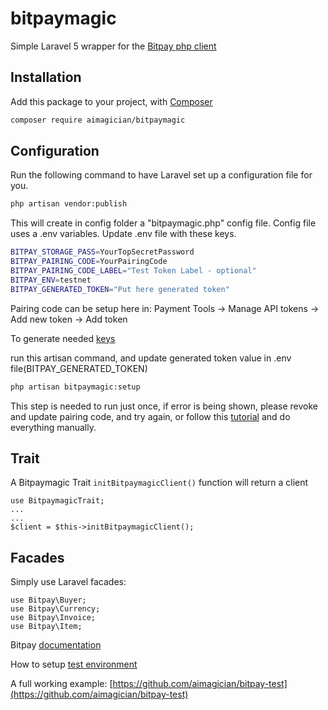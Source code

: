 # bitpaymagic
Simple Laravel 5 wrapper for the [Bitpay php client](https://github.com/bitpay/php-bitpay-client/)

## Installation
Add this package to your project, with [Composer](https://getcomposer.org/)

```bash
composer require aimagician/bitpaymagic
```

## Configuration

Run the following command to have Laravel set up a configuration file for you.

```bash
php artisan vendor:publish
```

This will create in config folder a "bitpaymagic.php" config file. Config file uses a .env variables.
Update .env file with these keys.

```bash
BITPAY_STORAGE_PASS=YourTopSecretPassword
BITPAY_PAIRING_CODE=YourPairingCode
BITPAY_PAIRING_CODE_LABEL="Test Token Label - optional"
BITPAY_ENV=testnet
BITPAY_GENERATED_TOKEN="Put here generated token"
```

Pairing code can be setup here in: Payment Tools -> Manage API tokens -> Add new token -> Add token

To generate needed [keys](https://github.com/bitpay/php-bitpay-client/tree/master/examples/tutorial)

run this artisan command, and update generated token value in .env file(BITPAY_GENERATED_TOKEN)

```bash
php artisan bitpaymagic:setup
```

This step is needed to run just once, if error is being shown, please revoke and update pairing code, and try again, 
or follow this [tutorial](https://github.com/bitpay/php-bitpay-client/tree/master/examples/tutorial) and do everything manually.

## Trait
A Bitpaymagic Trait `initBitpaymagicClient()` function will return a client
```
use BitpaymagicTrait;
...
...
$client = $this->initBitpaymagicClient();
```

## Facades
Simply use Laravel facades:
```
use Bitpay\Buyer;
use Bitpay\Currency;
use Bitpay\Invoice;
use Bitpay\Item;
```
 
Bitpay [documentation](https://bitpay.com/docs/) 

How to setup [test environment](https://bitpay.com/docs/testing)

A full working example: [https://github.com/aimagician/bitpay-test](https://github.com/aimagician/bitpay-test) 